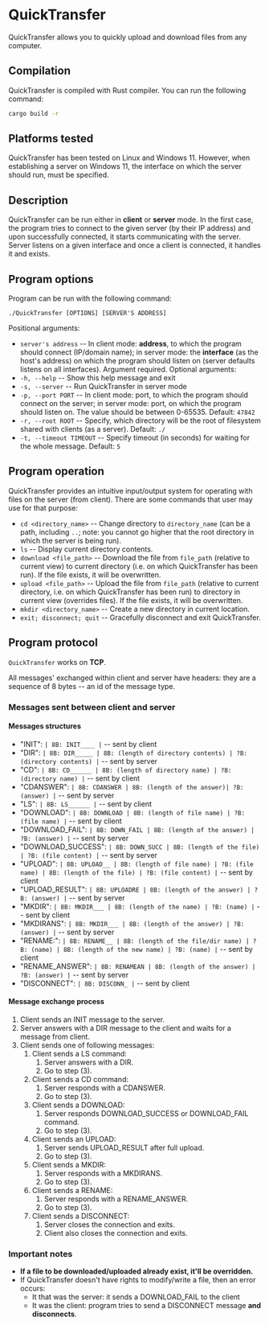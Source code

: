 # QuickTransfer
QuickTransfer allows you to quickly upload and download files from any computer.

## Compilation
QuickTransfer is compiled with Rust compiler. You can run the following command:
```sh
cargo build -r
```

## Platforms tested
QuickTransfer has been tested on Linux and Windows 11. However, when establishing a server on Windows 11, the interface on which the server should run, must be specified.

## Description
QuickTransfer can be run either in **client** or **server** mode. In the first case, the program tries to connect to the given server (by their IP address) and upon successfully connected, it starts communicating with the server. Server listens on a given interface and once a client is connected, it handles it and exists.

## Program options
Program can be run with the following command:
```
./QuickTransfer [OPTIONS] [SERVER'S ADDRESS]
```
Positional arguments:
- `server's address` -- In client mode: **address**, to which the program should connect (IP/domain name); in server mode: the **interface** (as the host's address) on which the program should listen on (server defaults listens on all interfaces). Argument required.
Optional arguments:
- `-h, --help` -- Show this help message and exit
- `-s, --server` -- Run QuickTransfer in server mode
- `-p, --port PORT` -- In client mode: port, to which the program should connect on the server; in server mode: port, on which the program should listen on. The value should be between 0-65535. Default: `47842`
- `-r, --root ROOT` -- Specify, which directory will be the root of filesystem shared with clients (as a server). Default: `./`
- `-t, --timeout TIMEOUT` -- Specify timeout (in seconds) for waiting for the whole message. Default: `5`

## Program operation
QuickTransfer provides an intuitive input/output system for operating with files on the server (from client). There are some commands that user may use for that purpose:
- `cd <directory_name>` -- Change directory to `directory_name` (can be a path, including `..`; note: you cannot go higher that the root directory in which the server is being run).
- `ls` -- Display current directory contents.
- `download <file_path>` -- Download the file from `file_path` (relative to current view) to current directory (i.e. on which QuickTransfer has been run). If the file exists, it will be overwritten.
- `upload <file_path>` -- Upload the file from `file_path` (relative to current directory, i.e. on which QuickTransfer has been run) to directory in current view (overrides files). If the file exists, it will be overwritten.
- `mkdir <directory_name>` -- Create a new directory in current location.
- `exit; disconnect; quit` -- Gracefully disconnect and exit QuickTransfer.

## Program protocol
`QuickTransfer` works on **TCP**.

All messages' exchanged within client and server have headers: they are a sequence of 8 bytes -- an id of the message type.

### Messages sent between client and server
#### Messages structures
- "INIT": `| 8B: INIT____ |` -- sent by client
- "DIR": `| 8B: DIR_____ | 8B: (length of directory contents) | ?B: (directory contents) |`  -- sent by server
- "CD": `| 8B: CD______ | 8B: (length of directory name) | ?B: (directory name) |` -- sent by client
- "CDANSWER": `| 8B: CDANSWER | 8B: (length of the answer)| ?B: (answer) |` -- sent by server
- "LS": `| 8B: LS______ |` -- sent by client
- "DOWNLOAD": `| 8B: DOWNLOAD | 8B: (length of file name) | ?B: (file name) |` -- sent by client
- "DOWNLOAD_FAIL": `| 8B: DOWN_FAIL | 8B: (length of the answer) | ?B: (answer) |` -- sent by server
- "DOWNLOAD_SUCCESS": `| 8B: DOWN_SUCC | 8B: (length of the file) | ?B: (file content) |` -- sent by server
- "UPLOAD": `| 8B: UPLOAD__ | 8B: (length of file name) | ?B: (file name) | 8B: (length of the file) | ?B: (file content) |` -- sent by client
- "UPLOAD_RESULT": `| 8B: UPLOADRE | 8B: (length of the answer) | ?B: (answer) |`  -- sent by server
- "MKDIR": `| 8B: MKDIR___ | 8B: (length of the name) | ?B: (name) |` -- sent by client
- "MKDIRANS": `| 8B: MKDIR___ | 8B: (length of the answer) | ?B: (answer) |` -- sent by server
- "RENAME:": `| 8B: RENAME__ | 8B: (length of the file/dir name) | ?B: (name) | 8B: (length of the new name) | ?B: (name) |` -- sent by client
- "RENAME_ANSWER": `| 8B: RENAMEAN | 8B: (length of the answer) | ?B: (answer) |` -- sent by server
- "DISCONNECT": `| 8B: DISCONN_ |` -- sent by client

#### Message exchange process
1. Client sends an INIT message to the server.
2. Server answers with a DIR message to the client and waits for a message from client.
3. Client sends one of following messages:
    1. Client sends a LS command:
        1. Server answers with a DIR.
        1. Go to step (3).
    2. Client sends a CD command:
        1. Server responds with a CDANSWER.
        2. Go to step (3).
    3. Client sends a DOWNLOAD:
        1. Server responds DOWNLOAD_SUCCESS or DOWNLOAD_FAIL command.
        2. Go to step (3).
    4. Client sends an UPLOAD:
        1. Server sends UPLOAD_RESULT after full upload.
        2. Go to step (3).
    5. Client sends a MKDIR:
        1. Server responds with a MKDIRANS.
        2. Go to step (3).
    6. Client sends a RENAME:
        1. Server responds with a RENAME_ANSWER.
        2. Go to step (3).
    7. Client sends a DISCONNECT:
        1. Server closes the connection and exits.
        2. Client also closes the connection and exits. 

### Important notes
- **If a file to be downloaded/uploaded already exist, it'll be overridden.**
- If QuickTransfer doesn't have rights to modify/write a file, then an error occurs:
    - It that was the server: it sends a DOWNLOAD_FAIL to the client
    - It was the client: program tries to send a DISCONNECT message **and disconnects**.
